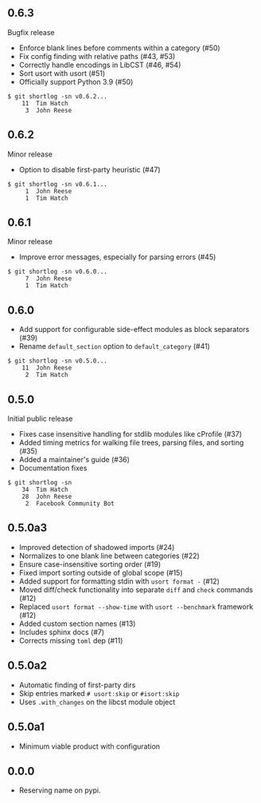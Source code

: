 ## 0.6.3

Bugfix release

* Enforce blank lines before comments within a category (#50)
* Fix config finding with relative paths (#43, #53)
* Correctly handle encodings in LibCST (#46, #54)
* Sort usort with usort (#51)
* Officially support Python 3.9 (#50)

```shell-session
$ git shortlog -sn v0.6.2...
    11  Tim Hatch
     3  John Reese
```

## 0.6.2

Minor release

* Option to disable first-party heuristic (#47)

```shell-session
$ git shortlog -sn v0.6.1...
     1  John Reese
     1  Tim Hatch
```

## 0.6.1

Minor release

* Improve error messages, especially for parsing errors (#45)

```shell-session
$ git shortlog -sn v0.6.0...
     7  John Reese
     1  Tim Hatch
```

## 0.6.0

* Add support for configurable side-effect modules as block separators (#39)
* Rename `default_section` option to `default_category` (#41)

```shell-session
$ git shortlog -sn v0.5.0...
    11  John Reese
     2  Tim Hatch
```

## 0.5.0

Initial public release

* Fixes case insensitive handling for stdlib modules like cProfile (#37)
* Added timing metrics for walking file trees, parsing files, and sorting (#35)
* Added a maintainer's guide (#36)
* Documentation fixes

```shell-session
$ git shortlog -sn
    34  Tim Hatch
    28  John Reese
     2  Facebook Community Bot
```

## 0.5.0a3

* Improved detection of shadowed imports (#24)
* Normalizes to one blank line between categories (#22)
* Ensure case-insensitive sorting order (#19)
* Fixed import sorting outside of global scope (#15)
* Added support for formatting stdin with `usort format -` (#12)
* Moved diff/check functionality into separate `diff` and `check` commands (#12)
* Replaced `usort format --show-time` with `usort --benchmark` framework (#12)
* Added custom section names (#13)
* Includes sphinx docs (#7)
* Corrects missing `toml` dep (#11)

## 0.5.0a2

* Automatic finding of first-party dirs
* Skip entries marked `# usort:skip` or `#isort:skip`
* Uses `.with_changes` on the libcst module object

## 0.5.0a1

* Minimum viable product with configuration

## 0.0.0

* Reserving name on pypi.
